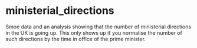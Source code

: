 # ministerial_directions

Smoe data and an analysis showing that the number of ministerial directions in the UK is going up. This only shows up if you normalise the number of such directions by the time in office of the prime minister.
